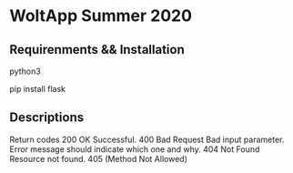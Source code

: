 # WoltApp Summer 2020

## Requirenments && Installation

python3

pip install flask

## Descriptions

Return codes
200 OK	Successful.
400 Bad Request	Bad input parameter. Error message should indicate which one and why.
404 Not Found	Resource not found.
405 (Method Not Allowed)